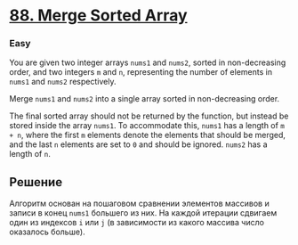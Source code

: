 # [88. Merge Sorted Array](https://leetcode.com/problems/merge-sorted-array/description/)

### Easy

You are given two integer arrays ```nums1``` and ```nums2```, sorted in non-decreasing order, and two integers ```m``` and ```n```, representing the number of elements in ```nums1``` and ```nums2``` respectively.

Merge ```nums1``` and ```nums2``` into a single array sorted in non-decreasing order.

The final sorted array should not be returned by the function, but instead be stored inside the array ```nums1```. To accommodate this, ```nums1``` has a length of ```m + n```, where the first ```m``` elements denote the elements that should be merged, and the last ```n``` elements are set to ```0``` and should be ignored. ```nums2``` has a length of ```n```.

## Решение
Алгоритм основан на пошаговом сравнении элементов массивов и записи в конец ```nums1``` большего из них. На каждой итерации сдвигаем один из индексов ```i``` или ```j``` (в зависимости из какого массива число оказалось больше).